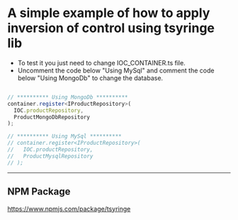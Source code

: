 # A simple example of how to apply inversion of control using tsyringe lib

- To test it you just need to change IOC_CONTAINER.ts file. 
- Uncomment the code below "Using MySql" and comment the code below "Using MongoDb" to change the database.

```typescript

// ********** Using MongoDb **********
container.register<IProductRepository>(
  IOC.productRepository,
  ProductMongoDbRepository
);

// ********** Using MySql **********
// container.register<IProductRepository>(
//   IOC.productRepository,
//   ProductMysqlRepository
// );


```

---

## NPM Package
  https://www.npmjs.com/package/tsyringe
